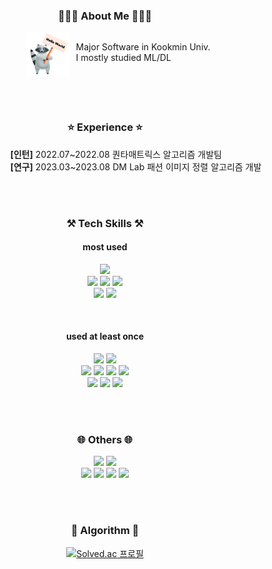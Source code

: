 <div align = "center">

<!-- <img src="https://capsule-render.vercel.app/api?type=rounded&color=0:9796f0,100:fbc7d4&height=200&text=I'm%20Seorim&animation=fadeIn&fontSize=50" />
<br><br> -->

<h3> 🙋🏻‍♀️ About Me 🙋🏻‍♀️ </h3>
<div style="display: inline-block; text-align: left; width: 70%; max-width: 400px; margin-left: 100px;">
    <img src="hello.png" width="70px" height="70px" style="float: left; margin-right: 10px;">
    <div style="text-align: left; margin-top: 15px">
        Major Software in Kookmin Univ. <br>
        I mostly studied ML/DL
    </div>
</div>

<br><br>

<h3> ⭐ Experience ⭐ </h3>
<div style="display: inline-block; text-align: left; width: 80%; max-width: 450px; margin-left: 100px;">
    <div style="text-align: left;">
        <b>[인턴]</b> 2022.07~2022.08 퀀타매트릭스 알고리즘 개발팀 <br>
        <b>[연구]</b> 2023.03~2023.08 DM Lab 패션 이미지 정렬 알고리즘 개발 <br>
    </div>
</div>

<br><br>

<h3> ⚒️ Tech Skills ⚒️ </h3>
<h4> most used </h4>

<p display="inline-block">
<img src="https://img.shields.io/badge/Python-3776AB?style=for-the-badge&logo=python&logoColor=white"> <br>
<img src=https://img.shields.io/badge/PyTorch-%23EE4C2C.svg?style=for-the-badge&logo=PyTorch&logoColor=white>
<img src=https://img.shields.io/badge/pandas-%23150458.svg?style=for-the-badge&logo=pandas&logoColor=white>
<img src=https://img.shields.io/badge/scikit--learn-%23F7931E.svg?style=for-the-badge&logo=scikit-learn&logoColor=white> <br>
<img src=https://img.shields.io/badge/numpy-%23013243.svg?style=for-the-badge&logo=numpy&logoColor=white>
<img src=https://img.shields.io/badge/Matplotlib-%23ffffff.svg?style=for-the-badge&logo=Matplotlib&logoColor=black>
</p><br>

<h4> used at least once </h4>

<p display="inline-block">
<img src=https://img.shields.io/badge/C%2B%2B-00599C?style=for-the-badge&logo=c%2B%2B&logoColor=white>
<img src=https://img.shields.io/badge/Java-ED8B00?style=for-the-badge&logo=openjdk&logoColor=white> <br>
<img src=https://img.shields.io/badge/TensorFlow-FF6F00?style=for-the-badge&logo=tensorflow&logoColor=white>
<img src=https://img.shields.io/badge/FastAPI-005571?style=for-the-badge&logo=fastapi>
<img src=https://img.shields.io/badge/MySQL-00000F?style=for-the-badge&logo=mysql&logoColor=white>
<img src=https://img.shields.io/badge/Amazon_AWS-232F3E?style=for-the-badge&logo=amazon-aws&logoColor=white> <br>
<img src=https://img.shields.io/badge/HTML5-E34F26?style=for-the-badge&logo=html5&logoColor=white>
<img src=https://img.shields.io/badge/javascript-%23323330.svg?style=for-the-badge&logo=javascript&logoColor=%23F7DF1E>
<img src=https://img.shields.io/badge/React-20232A?style=for-the-badge&logo=react&logoColor=61DAFB>
</p>

<br><br>

<h3> 🌐 Others 🌐 </h3>
<p display="inline-block">
<img src=https://img.shields.io/badge/Visual%20Studio%20Code-0078d7.svg?style=for-the-badge&logo=visual-studio-code&logoColor=white>
<img src=https://img.shields.io/badge/figma-%23F24E1E.svg?style=for-the-badge&logo=figma&logoColor=white> <br>
<img src=https://img.shields.io/badge/git-%23F05033.svg?style=for-the-badge&logo=git&logoColor=white> 
<img src=https://img.shields.io/badge/github-%23121011.svg?style=for-the-badge&logo=github&logoColor=white>
<img src=https://img.shields.io/badge/Notion-%23000000.svg?style=for-the-badge&logo=notion&logoColor=white>
<img src=https://img.shields.io/badge/Slack-4A154B?style=for-the-badge&logo=slack&logoColor=white>
</p>

<br><br>

<h3> 🧩 Algorithm 🧩 </h3>
<p align="center" display="inline-block">
<a href="https://solved.ac/srcho01">
    <img src="http://mazassumnida.wtf/api/v2/generate_badge?boj=srcho01" alt="Solved.ac 프로필">
</a>
</p>

</div>
